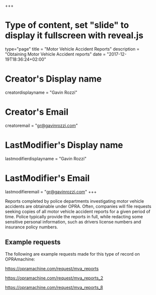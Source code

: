 +++
# Type of content, set "slide" to display it fullscreen with reveal.js
type="page"
title = "Motor Vehicle Accident Reports"
description = "Obtaining Motor Vehicle Accident reports"
date = "2017-12-19T18:36:24+02:00"
# Creator's Display name
creatordisplayname = "Gavin Rozzi"
# Creator's Email
creatoremail = "gr@gavinrozzi.com"
# LastModifier's Display name
lastmodifierdisplayname = "Gavin Rozzi"
# LastModifier's Email
lastmodifieremail = "gr@gavinrozzi.com"
+++

Reports completed by police departments investigating motor vehicle accidents are obtainable under OPRA. Often, companies will file requests seeking copies of all motor vehicle accident reports for a given period of time. Police typically provide the reports in full, while redacting some sensitive personal information, such as drivers license numbers and insurance policy numbers.

## Example requests
The following are example requests made for this type of record on OPRAmachine:

https://opramachine.com/request/mva_reports

https://opramachine.com/request/mva_reports_2

https://opramachine.com/request/mva_reports_8
